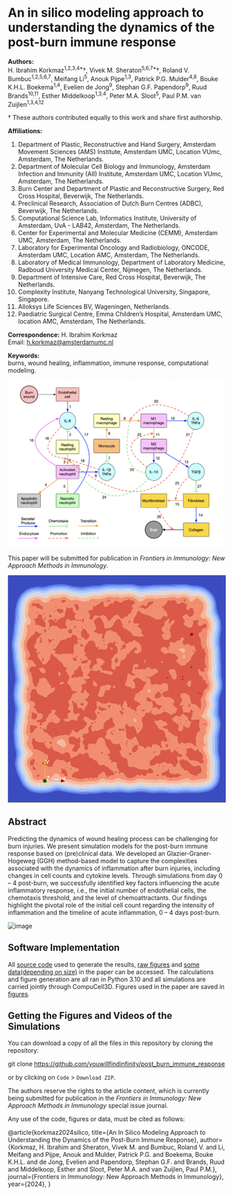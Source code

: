 # An in silico modeling approach to understanding the dynamics of the post-burn immune response

**Authors:**  
H. Ibrahim Korkmaz<sup>1,2,3,4*</sup>†, Vivek M. Sheraton<sup>5,6,7*</sup>†, Roland V. Bumbuc<sup>1,2,5,6,7</sup>, Meifang Li<sup>5</sup>, Anouk Pijpe<sup>1,3</sup>, Patrick P.G. Mulder<sup>4,8</sup>, Bouke K.H.L. Boekema<sup>1,4</sup>, Evelien de Jong<sup>9</sup>, Stephan G.F. Papendorp<sup>9</sup>, Ruud Brands<sup>10,11</sup>, Esther Middelkoop<sup>1,3,4</sup>, Peter M.A. Sloot<sup>5</sup>, Paul P.M. van Zuijlen<sup>1,3,4,12</sup>

† These authors contributed equally to this work and share first authorship.

**Affiliations:**
1. Department of Plastic, Reconstructive and Hand Surgery, Amsterdam Movement Sciences (AMS) Institute, Amsterdam UMC, Location VUmc, Amsterdam, The Netherlands.
2. Department of Molecular Cell Biology and Immunology, Amsterdam Infection and Immunity (AII) Institute, Amsterdam UMC, Location VUmc, Amsterdam, The Netherlands.
3. Burn Center and Department of Plastic and Reconstructive Surgery, Red Cross Hospital, Beverwijk, The Netherlands.
4. Preclinical Research, Association of Dutch Burn Centres (ADBC), Beverwijk, The Netherlands.
5. Computational Science Lab, Informatics Institute, University of Amsterdam, UvA - LAB42, Amsterdam, The Netherlands.
6. Center for Experimental and Molecular Medicine (CEMM), Amsterdam UMC, Amsterdam, The Netherlands.
7. Laboratory for Experimental Oncology and Radiobiology, ONCODE, Amsterdam UMC, Location AMC, Amsterdam, The Netherlands.
8. Laboratory of Medical Immunology, Department of Laboratory Medicine, Radboud University Medical Center, Nijmegen, The Netherlands.
9. Department of Intensive Care, Red Cross Hospital, Beverwijk, The Netherlands.
10. Complexity Institute, Nanyang Technological University, Singapore, Singapore.
11. Alloksys Life Sciences BV, Wageningen, Netherlands.
12. Paediatric Surgical Centre, Emma Children’s Hospital, Amsterdam UMC, location AMC, Amsterdam, The Netherlands.

**Correspondence:**
H. Ibrahim Korkmaz  
Email: h.korkmaz@amsterdamumc.nl

**Keywords:**  
burns, wound healing, inflammation, immune response, computational modeling.

![Image](https://github.com/youwillfindinfinity/post_burn_immune_response/blob/c52bf6d5ec78860c7e8e771192d26704f836f330/Paper_figures/Figure%201/flow%20chart%20of%20conceptual%20model.png)

This paper will be submitted for publication in *Frontiers in Immunology: New Approach Methods in Immunology*.

![Image](https://github.com/youwillfindinfinity/post_burn_immune_response/blob/8f2af0e6082c1acdeabf84115769948ae6816db4/endothelial_experiment_fixed_modulus/E4/2D%20data/iter_4_il8_700kmcs.png)

## Abstract

Predicting the dynamics of wound healing process can be challenging for burn injuries. We present simulation models for the post-burn immune response based on (pre)clinical data. We developed an Glazier-Graner-Hogeweg (GGH)  method-based model to capture the complexities associated with the dynamics of inflammation after burn injuries, including changes in cell counts and cytokine levels. Through simulations from day 0 – 4 post-burn, we successfully identified key factors influencing the acute inflammatory response, i.e., the initial number of endothelial cells, the chemotaxis threshold, and the level of chemoattractants. Our findings highlight the pivotal role of the initial cell count regarding the intensity of inflammation and the timeline of acute inflammation, 0 – 4 days post-burn.

![image](https://github.com/youwillfindinfinity/post_burn_immune_response/assets/71082489/118d4dc3-4a2b-4b88-9c74-65bfd50df7e2)


## Software Implementation

All [source code](https://github.com/youwillfindinfinity/post_burn_immune_response/tree/8724f978fbc22f7aa8acb01098d3450ec607c277/Code) used to generate the results, [raw figures](https://github.com/youwillfindinfinity/post_burn_immune_response/tree/8724f978fbc22f7aa8acb01098d3450ec607c277/Simulation%20results/FIgures%20and%20comparisons) and [some data(depending on size)](https://github.com/youwillfindinfinity/post_burn_immune_response/tree/8724f978fbc22f7aa8acb01098d3450ec607c277/Simulation%20results) in the paper can be accessed. The calculations and figure generation are all ran in Python 3.10 and all simulations are carried jointly through CompuCell3D. Figures used in the paper are saved in [figures](https://github.com/youwillfindinfinity/post_burn_immune_response/tree/8724f978fbc22f7aa8acb01098d3450ec607c277/Paper_figures).

## Getting the Figures and Videos of the Simulations

You can download a copy of all the files in this repository by cloning the repository:

git clone https://github.com/youwillfindinfinity/post_burn_immune_response


or by clicking on `Code` > `Download ZIP`.

The authors reserve the rights to the article content, which is currently being submitted for publication in the *Frontiers in Immunology: New Approach Methods in Immunology* special issue journal.

Any use of the code, figures or data, must be cited as follows:

@article{korkmaz2024silico,
  title={An In Silico Modeling Approach to Understanding the Dynamics of the Post-Burn Immune Response},
  author={Korkmaz, H. Ibrahim and Sheraton, Vivek M. and Bumbuc, Roland V. and Li, Meifang and Pijpe, Anouk and Mulder, Patrick P.G. and Boekema, Bouke K.H.L. and de Jong, Evelien and Papendorp, Stephan G.F. and Brands, Ruud and Middelkoop, Esther and Sloot, Peter M.A. and van Zuijlen, Paul P.M.},
  journal={Frontiers in Immunology: New Approach Methods in Immunology},
  year={2024},
}
